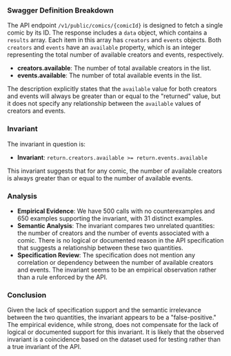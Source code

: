 ### Swagger Definition Breakdown

The API endpoint `/v1/public/comics/{comicId}` is designed to fetch a single comic by its ID. The response includes a `data` object, which contains a `results` array. Each item in this array has `creators` and `events` objects. Both `creators` and `events` have an `available` property, which is an integer representing the total number of available creators and events, respectively.

- **creators.available**: The number of total available creators in the list.
- **events.available**: The number of total available events in the list.

The description explicitly states that the `available` value for both creators and events will always be greater than or equal to the "returned" value, but it does not specify any relationship between the `available` values of creators and events.

### Invariant

The invariant in question is:

- **Invariant**: `return.creators.available >= return.events.available`

This invariant suggests that for any comic, the number of available creators is always greater than or equal to the number of available events.

### Analysis

- **Empirical Evidence**: We have 500 calls with no counterexamples and 650 examples supporting the invariant, with 31 distinct examples.
- **Semantic Analysis**: The invariant compares two unrelated quantities: the number of creators and the number of events associated with a comic. There is no logical or documented reason in the API specification that suggests a relationship between these two quantities.
- **Specification Review**: The specification does not mention any correlation or dependency between the number of available creators and events. The invariant seems to be an empirical observation rather than a rule enforced by the API.

### Conclusion

Given the lack of specification support and the semantic irrelevance between the two quantities, the invariant appears to be a "false-positive." The empirical evidence, while strong, does not compensate for the lack of logical or documented support for this invariant. It is likely that the observed invariant is a coincidence based on the dataset used for testing rather than a true invariant of the API.
